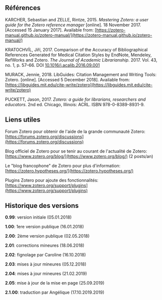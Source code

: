 ## Références

KARCHER, Sebastian and ZELLE, Rintze, 2015. *Mastering Zotero: a user guide for the Zotero reference manager* [online]. 18 November 2017. [Accessed 15 January 2017]. Available from: [https://zotero-manual.github.io/zotero-manual/](https://zotero-manual.github.io/zotero-manual/)   

KRATOCHVÍL, Jiří, 2017. Comparison of the Accuracy of Bibliographical References Generated for Medical Citation Styles by EndNote, Mendeley, RefWorks and Zotero. *The Journal of Academic Librarianship*. 2017. Vol. 43, no. 1, p. 57–66. DOI [10.1016/j.acalib.2016.09.001](https://doi.org/10.1016/j.acalib.2016.09.001)   

MURACK, Jennie, 2018. LibGuides: Citation Management and Writing Tools: Zotero. [online]. [Accessed 5 December 2018]. Available from: [https://libguides.mit.edu/cite-write/zotero](https://libguides.mit.edu/cite-write/zotero)

PUCKETT, Jason, 2017. *Zotero: a guide for librarians, researchers and educators*. 2nd ed. Chicago, Illinois: ACRL. ISBN 978-0-8389-8931-9.   


## Liens utiles

Forum Zotero pour obtenir de l'aide de la grande communauté Zotero:   
[https://forums.zotero.org/discussions](https://forums.zotero.org/discussions)   

Blog officiel de Zotero pour se tenir au courant de l'actualité de Zotero:   
[https://www.zotero.org/blog/](https://www.zotero.org/blog/) (2 posts/an)   

Le "blog francophone" de Zotero pour plus d'information:   
[https://zotero.hypotheses.org/](https://zotero.hypotheses.org/)

Plugins Zotero pour ajoute des fonctionnalités:   
[https://www.zotero.org/support/plugins](https://www.zotero.org/support/plugins)    

## Historique des versions

**0.99**: version initiale (05.01.2018) 

**1.00**: 1ere version publique (16.01.2018) 

**2.00**: 2ème version publique (02.05.2018)

**2.01**: corrections mineures (18.06.2018)

**2.02**: fignolage par Caroline (16.10.2018)

**2.03**: mises à jour mineures (05.12.2018)

**2.04**: mises à jour  mineures (21.02.2019)

**2.05**: mise à jour de la mise en page (25.09.2019)

**2.1.00**: traduction par Angélique (17.10.2019.2019)

